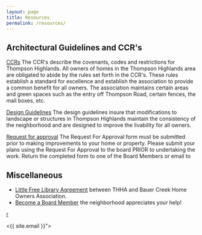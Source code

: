```yaml
---
layout: page
title: Resources
permalink: /resources/
---
```

## Architectural Guidelines and CCR's
[CCRs](THHACCRs90.pdf) The CCR's describe the covenants, codes and restrictions for Thompson Highlands.  All owners of homes in the Thompson Highlands area are obligated to abide by the rules set forth in the CCR's. These rules establish a standard for excellence and establish the association to provide a common benefit  for all owners.  The association maintains certain areas and green spaces such as the entry off Thompson Road, certain fences, the mail boxes, etc.

[Design Guidelines](ThompsonHighlandsDesignGuidelines.pdf) The design guidelines insure that modifications to landscape or structures in Thompson Highlands maintain the consistency of the neighborhood and are designed to improve the livability for all owners. 

[Request for approval](RequestForApproval001.pdf) The Request For Approval form must be submitted prior to making improvements to your home or property.
Please submit your plans using the Request For Approval to the board PRIOR to undertaking the work.
Return the completed form to one of the Board Members or email to 

## Miscellaneous
- [Little Free Library Agreement](little_free_library_agreement.pdf) between THHA and Bauer Creek Home Owners Association.
- [Become a Board Member](boardmember.md) the neighborhood appreciates your help!

[r](RequestForApproval.pdf)

<{{ site.email }}">

